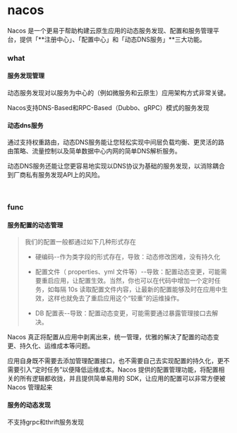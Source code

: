 # nacos

Nacos 是一个更易于帮助构建云原生应用的动态服务发现、配置和服务管理平台，提供「**注册中心」、「配置中心」和「动态DNS服务」**三大功能。

### what

#### 服务发现管理

​	动态服务发现对以服务为中心的（例如微服务和云原生）应用架构方式非常关键。

Nacos支持DNS-Based和RPC-Based（Dubbo、gRPC）模式的服务发现

#### 动态dns服务

​	通过支持权重路由，动态DNS服务能让您轻松实现中间层负载均衡、更灵活的路由策略、流量控制以及简单数据中心内网的简单DNS解析服务。

​	动态DNS服务还能让您更容易地实现以DNS协议为基础的服务发现，以消除耦合到厂商私有服务发现API上的风险。

​		

### func

#### 服务配置的动态管理

> 我们的配置一般都通过如下几种形式存在
>
> - 硬编码--作为类字段的形式存在，导致：动态修改困难，没有持久化
>
> - 配置文件（ properties、yml  文件等）--导致：配置动态变更，可能需要重启应用，让配置生效。当然，你也可以在代码中增加一个定时任务，如每隔 10s  读取配置文件内容，让最新的配置能够及时在应用中生效，这样也就免去了重启应用这个“较重”的运维操作。
>
> - DB 配置表--导致：配置动态变更，可能需要通过暴露管理接口去解决。
>
>   



Nacos 真正将配置从应用中剥离出来，统一管理，优雅的解决了配置的动态变更、持久化、运维成本等问题。

应用自身既不需要去添加管理配置接口，也不需要自己去实现配置的持久化，更不需要引入“定时任务”以便降低运维成本。Nacos 提供的配置管理功能，将配置相关的所有逻辑都收拢，并且提供简单易用的 SDK，让应用的配置可以非常方便被 Nacos 管理起来



#### 服务的动态发现

不支持grpc和thrift服务发现







